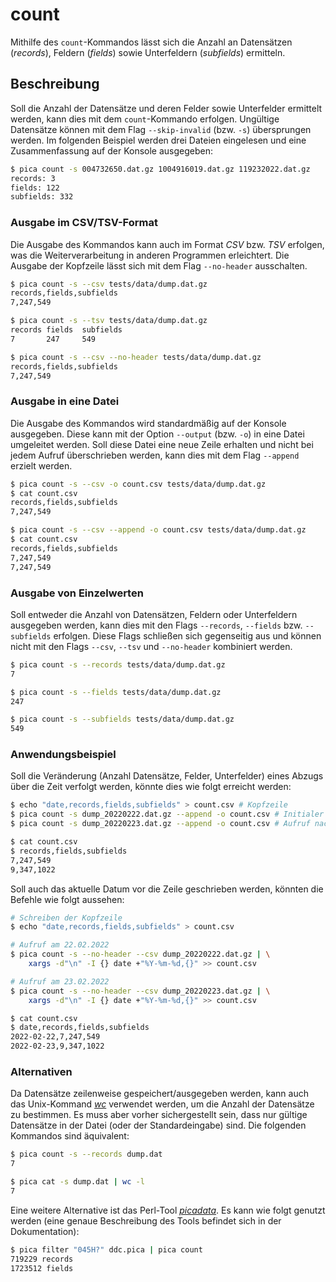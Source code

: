 # count

Mithilfe des `count`-Kommandos lässt sich die Anzahl an Datensätzen (_records_), Feldern (_fields_)
sowie Unterfeldern (_subfields_) ermitteln.

## Beschreibung

Soll die Anzahl der Datensätze und deren Felder sowie Unterfelder ermittelt werden, kann dies mit
dem `count`-Kommando erfolgen. Ungültige Datensätze können mit dem Flag `--skip-invalid` (bzw.
`-s`) übersprungen werden. Im folgenden Beispiel werden drei Dateien eingelesen und eine
Zusammenfassung auf der Konsole ausgegeben:

```bash
$ pica count -s 004732650.dat.gz 1004916019.dat.gz 119232022.dat.gz
records: 3
fields: 122
subfields: 332
```

### Ausgabe im CSV/TSV-Format

Die Ausgabe des Kommandos kann auch im Format _CSV_ bzw. _TSV_ erfolgen, was die Weiterverarbeitung
in anderen Programmen erleichtert. Die Ausgabe der Kopfzeile lässt sich mit dem Flag `--no-header`
ausschalten.

```bash
$ pica count -s --csv tests/data/dump.dat.gz
records,fields,subfields
7,247,549

$ pica count -s --tsv tests/data/dump.dat.gz
records fields  subfields
7       247     549

$ pica count -s --csv --no-header tests/data/dump.dat.gz
records,fields,subfields
7,247,549
```

### Ausgabe in eine Datei

Die Ausgabe des Kommandos wird standardmäßig auf der Konsole ausgegeben. Diese kann mit der Option
`--output` (bzw. `-o`) in eine Datei umgeleitet werden. Soll diese Datei eine neue Zeile erhalten
und nicht bei jedem Aufruf überschrieben werden, kann dies mit dem Flag `--append` erzielt werden.

```bash
$ pica count -s --csv -o count.csv tests/data/dump.dat.gz
$ cat count.csv
records,fields,subfields
7,247,549

$ pica count -s --csv --append -o count.csv tests/data/dump.dat.gz
$ cat count.csv
records,fields,subfields
7,247,549
7,247,549
```

### Ausgabe von Einzelwerten

Soll entweder die Anzahl von Datensätzen, Feldern oder Unterfeldern ausgegeben werden, kann dies
mit den Flags `--records`, `--fields` bzw. `--subfields` erfolgen. Diese Flags schließen sich
gegenseitig aus und können nicht mit den Flags `--csv`, `--tsv` und `--no-header` kombiniert
werden.

```bash
$ pica count -s --records tests/data/dump.dat.gz
7

$ pica count -s --fields tests/data/dump.dat.gz
247

$ pica count -s --subfields tests/data/dump.dat.gz
549
```

### Anwendungsbeispiel

Soll die Veränderung (Anzahl Datensätze, Felder, Unterfelder) eines Abzugs über die Zeit verfolgt
werden, könnte dies wie folgt erreicht werden:

```bash
$ echo "date,records,fields,subfields" > count.csv # Kopfzeile
$ pica count -s dump_20220222.dat.gz --append -o count.csv # Initialer Aufruf
$ pica count -s dump_20220223.dat.gz --append -o count.csv # Aufruf nach x Tagen

$ cat count.csv
$ records,fields,subfields
7,247,549
9,347,1022
```

Soll auch das aktuelle Datum vor die Zeile geschrieben werden, könnten die Befehle wie folgt
aussehen:

```bash
# Schreiben der Kopfzeile
$ echo "date,records,fields,subfields" > count.csv

# Aufruf am 22.02.2022
$ pica count -s --no-header --csv dump_20220222.dat.gz | \
    xargs -d"\n" -I {} date +"%Y-%m-%d,{}" >> count.csv

# Aufruf am 23.02.2022
$ pica count -s --no-header --csv dump_20220223.dat.gz | \
    xargs -d"\n" -I {} date +"%Y-%m-%d,{}" >> count.csv

$ cat count.csv
$ date,records,fields,subfields
2022-02-22,7,247,549
2022-02-23,9,347,1022
```

### Alternativen

Da Datensätze zeilenweise gespeichert/ausgegeben werden, kann auch das Unix-Kommand [_wc_] verwendet werden,
um die Anzahl der Datensätze zu bestimmen. Es muss aber vorher sichergestellt sein, dass nur gültige Datensätze
in der Datei (oder der Standardeingabe) sind. Die folgenden Kommandos sind äquivalent:

```bash
$ pica count -s --records dump.dat
7

$ pica cat -s dump.dat | wc -l
7
```

Eine weitere Alternative ist das Perl-Tool [_picadata_]. Es kann wie folgt genutzt werden (eine genaue
Beschreibung des Tools befindet sich in der Dokumentation):

```bash
$ pica filter "045H?" ddc.pica | pica count
719229 records
1723512 fields
```

[_wc_]: https://man7.org/linux/man-pages/man1/wc.1.html
[_picadata_]: https://metacpan.org/dist/PICA-Data/view/script/picadata
